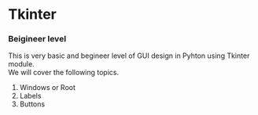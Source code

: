 # Tkinter 
### Beigineer level
This is very basic and begineer level of GUI design in Pyhton using Tkinter module. <br>
We will cover the following topics.<br>
1. Windows or Root
2. Labels
3. Buttons
